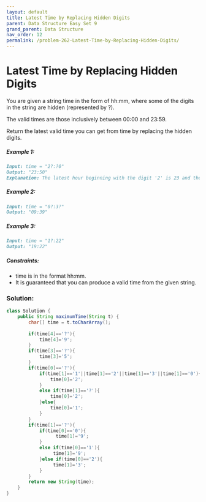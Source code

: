```yaml
---
layout: default
title: Latest Time by Replacing Hidden Digits
parent: Data Structure Easy Set 9
grand_parent: Data Structure
nav_order: 12
permalink: /problem-262-Latest-Time-by-Replacing-Hidden-Digits/
---
```

# Latest Time by Replacing Hidden Digits
You are given a string time in the form of hh:mm, where some of the digits in the string are hidden (represented by ?).

The valid times are those inclusively between 00:00 and 23:59.

Return the latest valid time you can get from time by replacing the hidden digits.

##### Example 1:
```markdown
Input: time = "2?:?0"
Output: "23:50"
Explanation: The latest hour beginning with the digit '2' is 23 and the latest minute ending with the digit '0' is 50.
```
##### Example 2:
```markdown
Input: time = "0?:3?"
Output: "09:39"
```
##### Example 3:
```markdown
Input: time = "1?:22"
Output: "19:22"
```
##### Constraints:
* time is in the format hh:mm.
* It is guaranteed that you can produce a valid time from the given string.

### Solution:
```java
class Solution {
    public String maximumTime(String t) {
        char[] time = t.toCharArray();
        
        if(time[4]=='?'){
            time[4]='9';
        }
        if(time[3]=='?'){
            time[3]='5';
        }
        if(time[0]=='?'){
            if(time[1]=='1'||time[1]=='2'||time[1]=='3'||time[1]=='0'){
                time[0]='2';
            }
            else if(time[1]=='?'){
                time[0]='2';
            }else{
                time[0]='1';
            }
        }
        if(time[1]=='?'){
            if(time[0]=='0'){
                  time[1]='9';
            }
            else if(time[0]=='1'){
                 time[1]='9';
            }else if(time[0]=='2'){
                 time[1]='3';
            }
        }
        return new String(time);    
    }
}
```